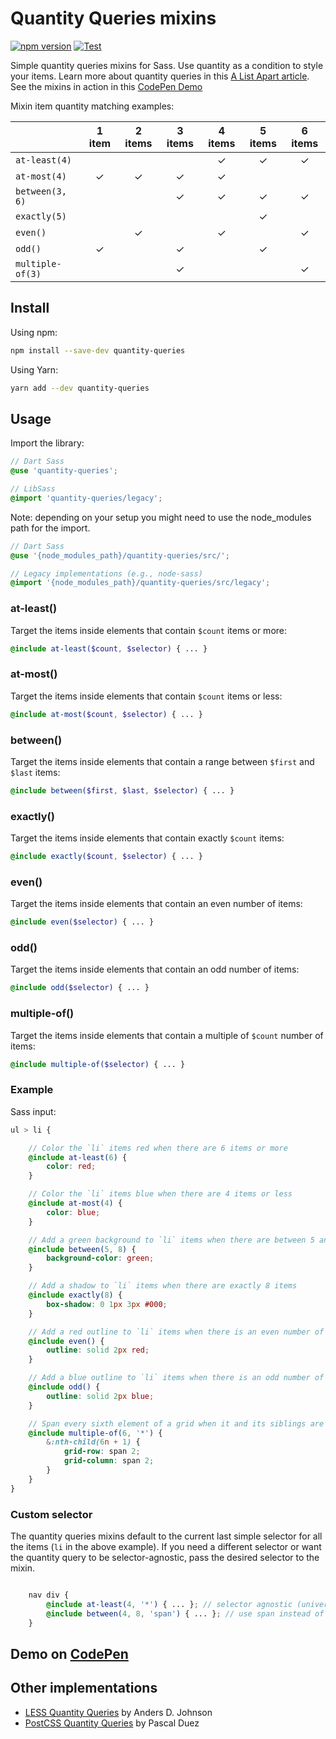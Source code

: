 # Quantity Queries mixins

[![npm version](https://badge.fury.io/js/quantity-queries.svg)](https://badge.fury.io/js/quantity-queries) [![Test](https://github.com/danielguillan/quantity-queries/actions/workflows/test.yml/badge.svg)](https://github.com/danielguillan/quantity-queries/actions/workflows/test.yml)

Simple quantity queries mixins for Sass. Use quantity as a condition to style your items. Learn more about quantity queries in this [A List Apart article](http://alistapart.com/article/quantity-queries-for-css). See the mixins in action in this [CodePen Demo](http://codepen.io/danielguillan/pen/GgBOxm)

Mixin item quantity matching examples:

|                 | 1 item | 2 items | 3 items | 4 items | 5 items | 6 items |
| --------------- | :----: | :-----: | :-----: | :-----: | :-----: | :-----: |
| `at-least(4)`   |        |         |         |    ✓    |    ✓    |    ✓    |
| `at-most(4)`    |   ✓    |    ✓    |    ✓    |    ✓    |         |         |
| `between(3, 6)` |        |         |    ✓    |    ✓    |    ✓    |    ✓    |
| `exactly(5)`    |        |         |         |         |    ✓    |         |
| `even()`        |        |    ✓    |         |    ✓    |         |    ✓    |
| `odd()`         |   ✓    |         |    ✓    |         |    ✓    |         |
| `multiple-of(3)`|        |         |    ✓    |         |         |    ✓    |


## Install

Using npm:

```sh
npm install --save-dev quantity-queries
```

Using Yarn:

```sh
yarn add --dev quantity-queries
```

## Usage

Import the library:

```scss
// Dart Sass
@use 'quantity-queries';
```

```scss
// LibSass
@import 'quantity-queries/legacy';
```

Note: depending on your setup you might need to use the node_modules path for the import.

```scss
// Dart Sass
@use '{node_modules_path}/quantity-queries/src/';

// Legacy implementations (e.g., node-sass)
@import '{node_modules_path}/quantity-queries/src/legacy';
```

### at-least()

Target the items inside elements that contain `$count` items or more:

```scss
@include at-least($count, $selector) { ... }
```

### at-most()

Target the items inside elements that contain `$count` items or less:

```scss
@include at-most($count, $selector) { ... }
```

### between()

Target the items inside elements that contain a range between `$first` and `$last` items:

```scss
@include between($first, $last, $selector) { ... }
```

### exactly()

Target the items inside elements that contain exactly `$count` items:

```scss
@include exactly($count, $selector) { ... }
```

### even()

Target the items inside elements that contain an even number of items:

```scss
@include even($selector) { ... }
```

### odd()

Target the items inside elements that contain an odd number of items:

```scss
@include odd($selector) { ... }
```

### multiple-of()

Target the items inside elements that contain a multiple of `$count` number of items:

```scss
@include multiple-of($selector) { ... }
```

### Example

Sass input:

```scss
ul > li {

	// Color the `li` items red when there are 6 items or more
	@include at-least(6) {
		color: red;
	}

	// Color the `li` items blue when there are 4 items or less
	@include at-most(4) {
		color: blue;
	}

	// Add a green background to `li` items when there are between 5 and 8 items
	@include between(5, 8) {
		background-color: green;
	}

	// Add a shadow to `li` items when there are exactly 8 items
	@include exactly(8) {
		box-shadow: 0 1px 3px #000;
	}

	// Add a red outline to `li` items when there is an even number of them
	@include even() {
		outline: solid 2px red;
	}

	// Add a blue outline to `li` items when there is an odd number of them
	@include odd() {
		outline: solid 2px blue;
	}

	// Span every sixth element of a grid when it and its siblings are a multiple of 6
	@include multiple-of(6, '*') {
		&:nth-child(6n + 1) {
			grid-row: span 2;
			grid-column: span 2;
		}
	}
}
```

### Custom selector

The quantity queries mixins default to the current last simple selector for all the items (`li` in the above example). If you need a different selector or want the quantity query to be selector-agnostic, pass the desired selector to the mixin.

```scss

	nav div {
		@include at-least(4, '*') { ... }; // selector agnostic (universal selector)
		@include between(4, 8, 'span') { ... }; // use span instead of div
	}
```

## Demo on [CodePen](http://codepen.io/danielguillan/pen/GgBOxm)

## Other implementations

- [LESS Quantity Queries](https://github.com/adjohnson916/quantity-queries.less) by Anders D. Johnson
- [PostCSS Quantity Queries](https://github.com/pascalduez/postcss-quantity-queries) by Pascal Duez

